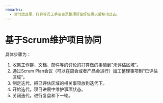 ```yaml
---
remarks: 
  - 暂时放这里，打算等员工手册目录整理好留好位置以后移动过去。
---
```

# 基于Scrum维护项目协同

具体步骤为：

1. 收集工作群、文档、邮件等的讨论的打算做的事情到“未评估区域”。
2. 通过Scrum Plan会议（可以在周会或者产品会进行）加工整理事项到“已评估区域”。
3. 制定迭代，把已评估区域的相关事项放到迭代下。
4. 开始迭代，项目进展中维护事项状态。
5. 关闭迭代，进行复盘和下一轮。
